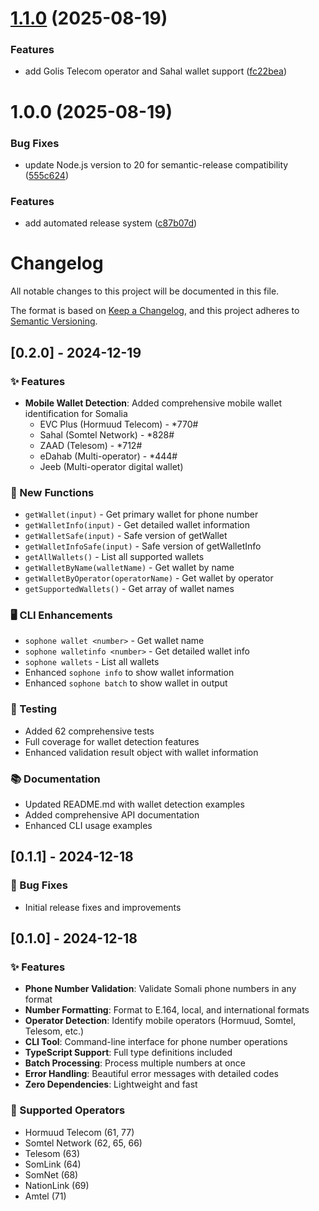 # [1.1.0](https://github.com/omartood/sophone/compare/v1.0.0...v1.1.0) (2025-08-19)


### Features

* add Golis Telecom operator and Sahal wallet support ([fc22bea](https://github.com/omartood/sophone/commit/fc22bea66b90a4886c2d04dc371d8e10538238e7))

# 1.0.0 (2025-08-19)


### Bug Fixes

* update Node.js version to 20 for semantic-release compatibility ([555c624](https://github.com/omartood/sophone/commit/555c624a8c883024d670a76b1ede7150ad98c647))


### Features

* add automated release system ([c87b07d](https://github.com/omartood/sophone/commit/c87b07d2aedb149d9bf232ef54621d9586149eb8))

# Changelog

All notable changes to this project will be documented in this file.

The format is based on [Keep a Changelog](https://keepachangelog.com/en/1.0.0/),
and this project adheres to [Semantic Versioning](https://semver.org/spec/v2.0.0.html).

## [0.2.0] - 2024-12-19

### ✨ Features

- **Mobile Wallet Detection**: Added comprehensive mobile wallet identification for Somalia
  - EVC Plus (Hormuud Telecom) - *770#
  - Sahal (Somtel Network) - *828#
  - ZAAD (Telesom) - *712#
  - eDahab (Multi-operator) - *444#
  - Jeeb (Multi-operator digital wallet)

### 🚀 New Functions

- `getWallet(input)` - Get primary wallet for phone number
- `getWalletInfo(input)` - Get detailed wallet information
- `getWalletSafe(input)` - Safe version of getWallet
- `getWalletInfoSafe(input)` - Safe version of getWalletInfo
- `getAllWallets()` - List all supported wallets
- `getWalletByName(walletName)` - Get wallet by name
- `getWalletByOperator(operatorName)` - Get wallet by operator
- `getSupportedWallets()` - Get array of wallet names

### 🖥️ CLI Enhancements

- `sophone wallet <number>` - Get wallet name
- `sophone walletinfo <number>` - Get detailed wallet info
- `sophone wallets` - List all wallets
- Enhanced `sophone info` to show wallet information
- Enhanced `sophone batch` to show wallet in output

### 🧪 Testing

- Added 62 comprehensive tests
- Full coverage for wallet detection features
- Enhanced validation result object with wallet information

### 📚 Documentation

- Updated README.md with wallet detection examples
- Added comprehensive API documentation
- Enhanced CLI usage examples

## [0.1.1] - 2024-12-18

### 🐛 Bug Fixes

- Initial release fixes and improvements

## [0.1.0] - 2024-12-18

### ✨ Features

- **Phone Number Validation**: Validate Somali phone numbers in any format
- **Number Formatting**: Format to E.164, local, and international formats
- **Operator Detection**: Identify mobile operators (Hormuud, Somtel, Telesom, etc.)
- **CLI Tool**: Command-line interface for phone number operations
- **TypeScript Support**: Full type definitions included
- **Batch Processing**: Process multiple numbers at once
- **Error Handling**: Beautiful error messages with detailed codes
- **Zero Dependencies**: Lightweight and fast

### 🎯 Supported Operators

- Hormuud Telecom (61, 77)
- Somtel Network (62, 65, 66)
- Telesom (63)
- SomLink (64)
- SomNet (68)
- NationLink (69)
- Amtel (71)
